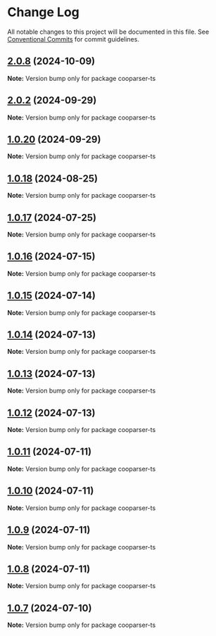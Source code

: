 # Change Log

All notable changes to this project will be documented in this file.
See [Conventional Commits](https://conventionalcommits.org) for commit guidelines.

## [2.0.8](https://github.com/copenomics/cooparser/compare/v2.0.7...v2.0.8) (2024-10-09)

**Note:** Version bump only for package cooparser-ts





## [2.0.2](https://github.com/copenomics/cooparser/compare/v2.0.2-alpha.1...v2.0.2) (2024-09-29)

**Note:** Version bump only for package cooparser-ts





## [1.0.20](https://github.com/copenomics/cooparser/compare/cooparser-ts@1.0.20-alpha.0...cooparser-ts@1.0.20) (2024-09-29)

**Note:** Version bump only for package cooparser-ts





## [1.0.18](https://github.com/copenomics/cooparser/compare/cooparser-ts@1.0.17...cooparser-ts@1.0.18) (2024-08-25)

**Note:** Version bump only for package cooparser-ts





## [1.0.17](https://github.com/copenomics/cooparser/compare/cooparser-ts@1.0.17-alpha.2...cooparser-ts@1.0.17) (2024-07-25)

**Note:** Version bump only for package cooparser-ts





## [1.0.16](https://github.com/copenomics/cooparser/compare/cooparser-ts@1.0.16-alpha.0...cooparser-ts@1.0.16) (2024-07-15)

**Note:** Version bump only for package cooparser-ts





## [1.0.15](https://github.com/copenomics/cooparser/compare/cooparser-ts@1.0.15-alpha.0...cooparser-ts@1.0.15) (2024-07-14)

**Note:** Version bump only for package cooparser-ts





## [1.0.14](https://github.com/copenomics/cooparser/compare/cooparser-ts@1.0.14-alpha.0...cooparser-ts@1.0.14) (2024-07-13)

**Note:** Version bump only for package cooparser-ts





## [1.0.13](https://github.com/copenomics/cooparser/compare/cooparser-ts@1.0.13-alpha.0...cooparser-ts@1.0.13) (2024-07-13)

**Note:** Version bump only for package cooparser-ts





## [1.0.12](https://github.com/copenomics/cooparser/compare/cooparser-ts@1.0.12-testnet.1...cooparser-ts@1.0.12) (2024-07-13)

**Note:** Version bump only for package cooparser-ts





## [1.0.11](https://github.com/copenomics/cooparser/compare/cooparser-ts@1.0.11-testnet.1...cooparser-ts@1.0.11) (2024-07-11)

**Note:** Version bump only for package cooparser-ts





## [1.0.10](https://github.com/copenomics/cooparser/compare/cooparser-ts@1.0.10-testnet.0...cooparser-ts@1.0.10) (2024-07-11)

**Note:** Version bump only for package cooparser-ts





## [1.0.9](https://github.com/copenomics/cooparser/compare/cooparser-ts@1.0.9-testnet.0...cooparser-ts@1.0.9) (2024-07-11)

**Note:** Version bump only for package cooparser-ts





## [1.0.8](https://github.com/copenomics/cooparser/compare/cooparser-ts@1.0.8-testnet.2...cooparser-ts@1.0.8) (2024-07-11)

**Note:** Version bump only for package cooparser-ts





## [1.0.7](https://github.com/copenomics/cooparser/compare/cooparser-ts@1.0.7-testnet.0...cooparser-ts@1.0.7) (2024-07-10)

**Note:** Version bump only for package cooparser-ts

